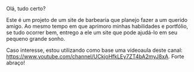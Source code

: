 Olá, tudo certo?

Este é um projeto de um site de barbearia que planejo fazer a um querido amigo. Ao mesmo tempo em que aprimoro minhas habilidades e portfólio,
se tudo ocorrer bem, entrego a ele um site que pode ajudá-lo em seu pequeno grande sonho. 

Caso interesse, estou utilizando como base uma videoaula deste canal: https://www.youtube.com/channel/UCkjoHfkLEy7ZT4bA2myJ8xA.
Forte abraço!
